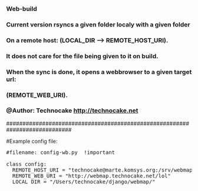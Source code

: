 ###        Web-build
###        Current version rsyncs a given folder localy with a given folder
###        On a remote host:  (LOCAL_DIR -->  REMOTE_HOST_URI).
###
###        It does not care for the file being given to it on build.
###
###        When the sync is done, it opens a webbrowser to a given target url:
###        (REMOTE_WEB_URI).
###
###        @Author:    Technocake http://technocake.net
############################################################################

#Example config file:
<pre>
#filename: config-wb.py  !important

class config:
  REMOTE_HOST_URI = "technocake@marte.komsys.org:/srv/webmap/"
  REMOTE_WEB_URI = "http://webmap.technocake.net/lol"
  LOCAL_DIR = "/Users/technocake/django/webmap/"
</pre>